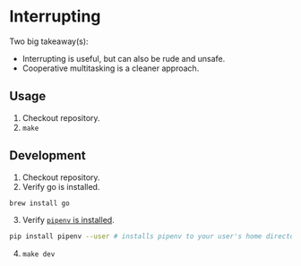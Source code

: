 # Interrupting

Two big takeaway(s):

- Interrupting is useful, but can also be rude and unsafe.
- Cooperative multitasking is a cleaner approach.

## Usage

1. Checkout repository.
2. `make`

## Development

1. Checkout repository.
2. Verify go is installed.

```sh
brew install go
```

3. Verify [`pipenv` is installed](https://pipenv.pypa.io/en/latest/installation.html).

```sh
pip install pipenv --user # installs pipenv to your user's home directory
```

4. `make dev`
